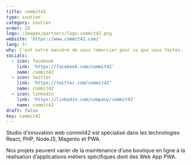 ```yaml
---
title: commit42
type: soutien
category: soutien
order: 29
logo: /images/partners/logo-commit42.png
website: 'https://www.commit42.com/'
lang: fr
why: C'est notre manière de vous remercier pour ce que vous faites.
socials:
  - icon: facebook
    link: 'https://facebook.com/commit42'
    name: commit42
  - icon: twitter
    link: 'https://twitter.com/commit42'
    name: commit42
  - icon: linkedin
    link: 'https://linkedin.com/company/commit42'
    name: commit42
draft: false
key: commit42
---
```

Studio d'innovation web
commit42 est spécialisé dans les technologies React, PHP, NodeJS, Magento et PWA.

Nos projets peuvent varier de la maintenance d’une boutique en ligne à la réalisation d’applications métiers spécifiques dont des Web App PWA.
